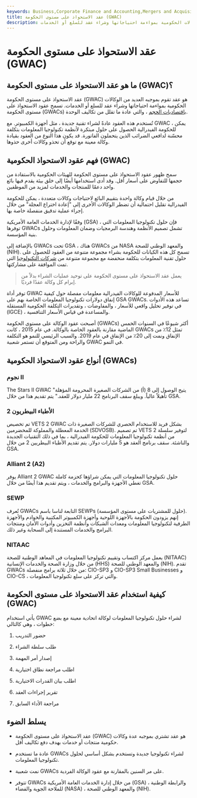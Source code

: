 ```yaml
---
keywords: Business,Corporate Finance and Accounting,Mergers and Acquisitions,M&amp;amp;A
title: عقد الاستحواذ على مستوى الحكومة (GWAC)
description: عقد الاستحواذ على مستوى الحكومة هو عقد تقوم بموجبه العديد من الوكالات الحكومية بمواءمة احتياجاتها وشراء عقد للسلع أو الخدمات.
---
```


# عقد الاستحواذ على مستوى الحكومة (GWAC)
## ما هو عقد الاستحواذ على مستوى الحكومة (GWAC)؟

عقد الاستحواذ على مستوى الحكومة (GWAC) هو عقد تقوم بموجبه العديد من الوكالات الحكومية بمواءمة احتياجاتها وشراء عقد للسلع أو الخدمات. تسمح عقود الاستحواذ على مستوى الحكومة (GWACs) [باقتصاديات الحجم](/economiesofscale) ، والتي عادة ما تقلل من تكاليف الوحدة.

تُستخدم هذه العقود عادةً لشراء تقنية جديدة ، مثل أجهزة الكمبيوتر. مع GWAC ، يمكن للحكومة الفيدرالية الحصول على حلول مبتكرة لأنظمة تكنولوجيا المعلومات بتكلفة محسّنة لدافعي الضرائب الذين يتحملون الفاتورة. قد يكون هذا النوع من العقود بقيادة وكالة معينة مع توقع أن تحذو وكالات أخرى حذوها.

## فهم عقود الاستحواذ الحكومية (GWAC)

سمح ظهور عقود الاستحواذ على مستوى الحكومة للهيئات الحكومية بالاستفادة من حجمها للتفاوض على أسعار أقل. وقد أدى استخدامها أيضًا إلى خلق بيئة يقدم فيها بائع واحد دعمًا للمنتجات والخدمات لمزيد من الموظفين.

من خلال قيام وكالة واحدة بتقييم البائع لاحتياجات وكالات متعددة ، يمكن للحكومة الفيدرالية تقليل احتمالية أن تضطر الوكالات الأخرى إلى "إعادة اختراع العجلة" من خلال إجراء عملية تدقيق منفصلة خاصة بها.

وفقًا لإدارة الخدمات العامة الأمريكية (GSA) ، فإن حلول تكنولوجيا المعلومات التي توفرها GWACs تشمل تصميم الأنظمة وهندسة البرمجيات وضمان المعلومات وحلول بنية المؤسسة.

بالإضافة إلى GWACs تحت GSA ، هناك GWACs من NASA والمعهد الوطني للصحة (NIH). تسمح كل هذه الكيانات للحكومة بشراء مجموعة متنوعة من العقود للحصول على حلول تقنية المعلومات بتكلفة منخفضة مع مجموعة متنوعة من [شركات التكنولوجيا](/technology_sector) التي تمت الموافقة على مشاركتها.

> يعمل عقد الاستحواذ على مستوى الحكومة على توحيد عمليات الشراء بدلاً من إبرام كل وكالة عقدًا فرديًا.

>

توفر أداة GWAC للأسعار المدفوعة للوكالات الفيدرالية معلومات مفصلة حول كيفية إنفاق دولارات تكنولوجيا المعلومات الخاصة بهم على GSA GWACs. تساعد هذه الأدوات في توفير تحليل واقعي للأسعار ، والمفاوضات ، وتقديرات التكلفة الحكومية المستقلة (IGCE) ، والمساعدة في قياس الأسعار التنافسية.

أصبحت عقود الوكالة على مستوى الحكومة (GWACs) أكثر شيوعًا في السنوات الخمس الماضية مقارنة بالعقود الخاصة بالوكالة. في عام 2015 ، كانت GWACs تمثل 12٪ من الإنفاق ونمت إلى 20٪ من الإنفاق في عام 2019. والسبب الرئيسي للنمو هو التكلفة والراحة ومن المتوقع أن تستمر شعبية GWAC في النمو.

## أنواع عقود الاستحواذ الحكومية (GWACs)

### نجوم II

The Stars II GWAC "يتيح الوصول إلى 8 (أ) من الشركات الصغيرة المحرومة المؤهلة تأهيلاً عالياً. ويبلغ سقف البرنامج 22 مليار دولار للعقد." يتم تقديم هذا من خلال GSA.

### الأطباء البيطريون 2

تم تخصيص VETS 2 GWAC بشكل فريد للاستخدام الحصري للشركات الصغيرة ذات الخدمة المعطلة والمملوكة للمخضرمين (SDVOSB). تم تصميم VETS 2 لتوفير سلسلة من أنظمة تكنولوجيا المعلومات للحكومة الفيدرالية ، بما في ذلك التقنيات الجديدة والناشئة. سقف برنامج العقد هو 5 مليارات دولار. يتم تقديم الأطباء البيطريين 2 من خلال GSA.

### Alliant 2 (A2)

يوفر Alliant 2 GWAC حلول تكنولوجيا المعلومات التي يمكن شراؤها كحزمة كاملة تغطي الأجهزة والبرامج والخدمات ، ويتم تقديم هذا أيضًا من خلال GSA.

### SEWP

تُعرف GWACs التابعة لناسا باسم SEWPs (حلول للمشتريات على مستوى المؤسسة). إنهم يزودون الحكومة بالأجهزة اللوحية وأجهزة الكمبيوتر المكتبية والخوادم والأجهزة الطرفية لتكنولوجيا المعلومات ومعدات الشبكات وأنظمة التخزين وأدوات الأمان ومنتجات البرامج والخدمات المستندة إلى السحابة وغير ذلك.

### NITAAC

يعمل مركز اكتساب وتقييم تكنولوجيا المعلومات في المعاهد الوطنية للصحة (NITAAC) من خلال وزارة الصحة والخدمات الإنسانية (HHS) والمعهد الوطني للصحة (NIH). تقدم GWACs من خلال ثلاثة برامج منفصلة: CIO-SP3 و CIO-SP3 Small Businesses و CIO-CS ، والتي تركز على سلع تكنولوجيا المعلومات.

## كيفية استخدام عقد الاستحواذ على مستوى الحكومة (GWAC)

يأتي استخدام GWAC لشراء حلول تكنولوجيا المعلومات لوكالة اتحادية معينة مع بضع خطوات ، وهي كالتالي:

1. حضور التدريب

1. طلب سلطة الشراء

1. إصدار أمر المهمة

1. اطلب مراجعة نطاق اختيارية

1. اطلب بيان القدرات الاختيارية

1. تقرير إجراءات العقد

1. مراجعة الأداء السابق

## يسلط الضوء

- عقد الاستحواذ على مستوى الحكومة (GWAC) هو عقد تشتري بموجبه عدة وكالات حكومية منتجات أو خدمات بهدف دفع تكاليف أقل.

- عادة ما تستخدم GWACs لشراء تكنولوجيا جديدة وتستخدم بشكل أساسي لحلول تكنولوجيا المعلومات.

- نمت شعبية GWACs على مر السنين بالمقارنة مع عقود الوكالة الفردية.

- تتوفر GWACs من خلال إدارة الخدمات العامة الأمريكية (GSA) ، والرابطة الوطنية للملاحة الجوية والفضاء (NASA) ، والمعهد الوطني للصحة (NIH).

